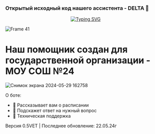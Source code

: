 ### Открытый исходный код нашего ассистента - DELTA 👋

<p align="center">
  <a href="https://git.io/typing-svg"><img src="https://readme-typing-svg.demolab.com?font=Fira+Code&pause=1000&color=AC65F7&center=true&vCenter=true&random=false&width=435&lines=Я+DELTA+ваш+виртуальный+помощник" alt="Typing SVG" /></a>
</p>

![Frame 41](https://github.com/Gecoste/Delta_Telegram_Bot/assets/114843030/d8099011-c0df-4512-903f-45f7f6510327)

<p align="center">
  <h1>Наш помощник создан для государственной организации - МОУ СОШ №24</h1>
</p>

![Снимок экрана 2024-05-29 162758](https://github.com/Gecoste/Delta_Telegram_Bot/assets/114843030/f99c4d3f-8e7c-49b7-a3f2-d5e896daeee3)

О боте: <br />
- 🔭 Рассказывает вам о расписании <br />
- 🌱 Подскажет ответ на нужный вопрос <br />
- 👯 Техническая поддержка <br />

Версия 0.5VET | Последнее обновление: 22.05.24г
